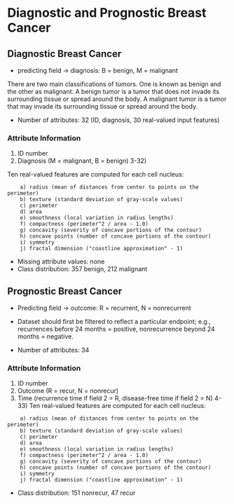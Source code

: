 # Diagnostic and Prognostic Breast Cancer

## Diagnostic Breast Cancer

- predicting field ->  diagnosis: B = benign, M = malignant

There are two main classifications of tumors. One is known as benign and the other as malignant. A benign tumor is a tumor that does not invade its surrounding tissue or spread around the body. A malignant tumor is a tumor that may invade its surrounding tissue or spread around the body.

- Number of attributes: 32 (ID, diagnosis, 30 real-valued input features)

### Attribute Information

1) ID number
2) Diagnosis (M = malignant, B = benign)
3-32)

Ten real-valued features are computed for each cell nucleus:
```
	a) radius (mean of distances from center to points on the perimeter)
	b) texture (standard deviation of gray-scale values)
	c) perimeter
	d) area
	e) smoothness (local variation in radius lengths)
	f) compactness (perimeter^2 / area - 1.0)
	g) concavity (severity of concave portions of the contour)
	h) concave points (number of concave portions of the contour)
	i) symmetry 
	j) fractal dimension ("coastline approximation" - 1)

```
- Missing attribute values: none
- Class distribution: 357 benign, 212 malignant

## Prognostic Breast Cancer

- Predicting field -> outcome: R = recurrent, N = nonrecurrent
- Dataset should first be filtered to reflect a particular endpoint; e.g., recurrences before 24 months = positive, nonrecurrence beyond 24 months = negative.

- Number of attributes: 34

### Attribute Information

1) ID number
2) Outcome (R = recur, N = nonrecur)
3) Time (recurrence time if field 2 = R, disease-free time if 
	field 2	= N)
4-33) 
Ten real-valued features are computed for each cell nucleus:
```
	a) radius (mean of distances from center to points on the perimeter)
	b) texture (standard deviation of gray-scale values)
	c) perimeter
	d) area
	e) smoothness (local variation in radius lengths)
	f) compactness (perimeter^2 / area - 1.0)
	g) concavity (severity of concave portions of the contour)
	h) concave points (number of concave portions of the contour)
	i) symmetry 
	j) fractal dimension ("coastline approximation" - 1)
```
- Class distribution: 151 nonrecur, 47 recur
